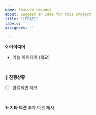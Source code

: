 ```yaml
---
name: Feature request
about: Suggest an idea for this project
title: "[FEAT]"
labels: ''
assignees: ''

---
```


**💡 아이디어**
- 기능 아이디어 (개요)
<br>

**📌 진행상황**
- [ ] 완료되면 체크
<br>

**✨ 기타 의견**
추가 의견 제시
<br>
